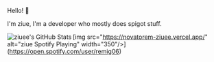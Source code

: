 Hello! 👋

I'm ziue, I'm a developer who mostly does spigot stuff.

<img align="left" alt="ziuee's GitHub Stats" src="https://github-readme-stats.vercel.app/api?username=ziuee&show_icons=true&hide_border=true&theme=radical"/>

[img src="https://novatorem-ziuee.vercel.app/" alt="ziue Spotify Playing" width="350"/>]
(https://open.spotify.com/user/remig06)
